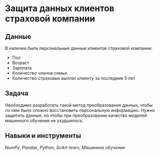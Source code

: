 # Защита данных клиентов страховой компании

## Данные

В наличии были персональные данные клиентов страховой компании:
- Пол
- Возраст
- Зарплата
- Количество членов семьи
- Количество страховых выплат клиенту за последние 5 лет

## Задача

Необходимо разработать такой метод преобразования данных, чтобы по ним было сложно восстановить персональную информацию. 
Нужно защитить данные, но чтобы при преобразовании качество моделей машинного обучения не ухудшилось.

## Навыки и инструменты
*NumPy*, *Pandas*, *Python*, *Scikit-learn*, *Машинное обучение*
